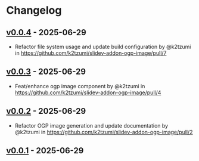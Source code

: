 # Changelog

## [v0.0.4](https://github.com/k2tzumi/slidev-addon-ogp-image/compare/v0.0.3...v0.0.4) - 2025-06-29
- Refactor file system usage and update build configuration by @k2tzumi in https://github.com/k2tzumi/slidev-addon-ogp-image/pull/7

## [v0.0.3](https://github.com/k2tzumi/slidev-addon-ogp-image/compare/v0.0.2...v0.0.3) - 2025-06-29
- Feat/enhance ogp image component by @k2tzumi in https://github.com/k2tzumi/slidev-addon-ogp-image/pull/4

## [v0.0.2](https://github.com/k2tzumi/slidev-addon-ogp-image/compare/v0.0.1...v0.0.2) - 2025-06-29
- Refactor OGP image generation and update documentation by @k2tzumi in https://github.com/k2tzumi/slidev-addon-ogp-image/pull/2

## [v0.0.1](https://github.com/k2tzumi/slidev-addon-ogp-image/commits/v0.0.1) - 2025-06-29
